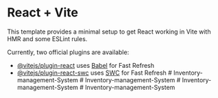 # React + Vite

This template provides a minimal setup to get React working in Vite with HMR and some ESLint rules.

Currently, two official plugins are available:

- [@vitejs/plugin-react](https://github.com/vitejs/vite-plugin-react/blob/main/packages/plugin-react/README.md) uses [Babel](https://babeljs.io/) for Fast Refresh
- [@vitejs/plugin-react-swc](https://github.com/vitejs/vite-plugin-react-swc) uses [SWC](https://swc.rs/) for Fast Refresh
#   I n v e n t o r y - m a n a g e m e n t - S y s t e m  
 #   I n v e n t o r y - m a n a g e m e n t - S y s t e m  
 #   I n v e n t o r y - m a n a g e m e n t - S y s t e m  
 #   I n v e n t o r y - m a n a g e m e n t - S y s t e m  
 